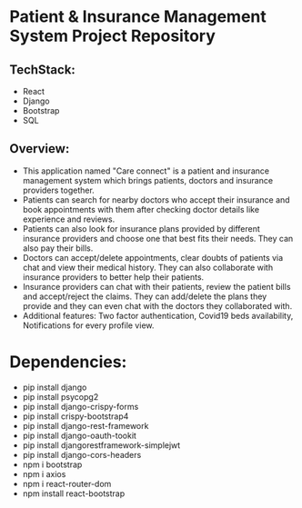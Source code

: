 # Patient & Insurance Management System Project Repository

## TechStack: 
- React
- Django
- Bootstrap
- SQL

## Overview:
- This application named "Care connect" is a patient and insurance management system which brings patients, doctors and insurance providers together. 
- Patients can search for nearby doctors who accept their insurance and book appointments with them after checking doctor details like experience and reviews.
- Patients can also look for insurance plans provided by different insurance providers and choose one that best fits their needs. They can also pay their bills.
- Doctors can accept/delete appointments, clear doubts of patients via chat and view their medical history. They can also collaborate with insurance providers to better help their patients.
- Insurance providers can chat with their patients, review the patient bills and accept/reject the claims. They can add/delete the plans they provide and they can even chat with the doctors they collaborated with.
- Additional features: Two factor authentication, Covid19 beds availability, Notifications for every profile view.


# Dependencies:
- pip install django
- pip install psycopg2
- pip install django-crispy-forms
- pip install crispy-bootstrap4
- pip install django-rest-framework
- pip install django-oauth-tookit
- pip install djangorestframework-simplejwt
- pip install django-cors-headers
- npm i bootstrap
- npm i axios
- npm i react-router-dom
- npm install react-bootstrap




